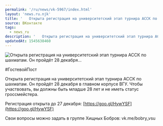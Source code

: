 ```yaml
---
permalink: '/ru/news/vk-5967/index.html'
layout: 'news.ru.njk'
title: '   Открыта регистрация на университетский этап турнира АССК по шахматам. Он пройдёт 28 декабря…'
source: ВКонтакте
tags:
  - news_ru
description: '   Открыта регистрация на университетский этап турнира АССК по шахматам. Он пройдёт 28 декабря…'
updatedAt: 1545638460
---
```

![   Открыта регистрация на университетский этап турнира АССК по шахматам. Он пройдёт 28 декабря…](https://sun9-33.userapi.com/impf/c848624/v848624806/e72f0/45Lm0oR6KJE.jpg?size=794x500&quality=96&proxy=1&sign=9a8ed1134b27a54799d4a57cd2492106&c_uniq_tag=lm2GuoNeZlYgns9sEj00BCWYksI6P4w7DoiS6ox-SwI&type=album)

#ГостевойПост

Открыта регистрация на университетский этап турнира АССК по шахматам. Он пройдёт 28 декабря в главном корпусе ВГУ. Чтобы участвовать, вы должны быть младше 28 лет и не иметь статус гроссмейстера.

Регистрация открыта до 27 декабря: [https://goo.gl/HywYSF](https://goo.gl/HywYSF)

Свои вопросы можно задать в группе Хищных Бобров: vk.me/bobry_vsu
